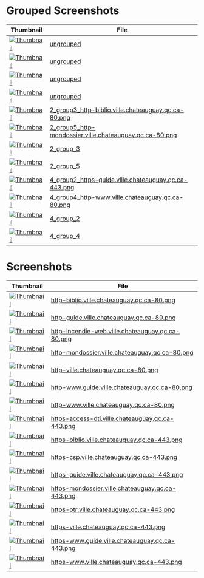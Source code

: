 # Grouped Screenshots
| Thumbnail | File |
| --- | --- |
| <a href='groups_samples/1_ungrouped_http-incendie-web.ville.chateauguay.qc.ca-80.png' target='_blank'><img src='groups_samples/thumbnails/1_ungrouped_http-incendie-web.ville.chateauguay.qc.ca-80.png' alt='Thumbnail' /></a> | <a href='grouped/ungrouped' target='_blank'>ungrouped</a> |
| <a href='groups_samples/1_ungrouped_https-access-dti.ville.chateauguay.qc.ca-443.png' target='_blank'><img src='groups_samples/thumbnails/1_ungrouped_https-access-dti.ville.chateauguay.qc.ca-443.png' alt='Thumbnail' /></a> | <a href='grouped/ungrouped' target='_blank'>ungrouped</a> |
| <a href='groups_samples/1_ungrouped_https-csp.ville.chateauguay.qc.ca-443.png' target='_blank'><img src='groups_samples/thumbnails/1_ungrouped_https-csp.ville.chateauguay.qc.ca-443.png' alt='Thumbnail' /></a> | <a href='grouped/ungrouped' target='_blank'>ungrouped</a> |
| <a href='groups_samples/1_ungrouped_https-ptr.ville.chateauguay.qc.ca-443.png' target='_blank'><img src='groups_samples/thumbnails/1_ungrouped_https-ptr.ville.chateauguay.qc.ca-443.png' alt='Thumbnail' /></a> | <a href='grouped/ungrouped' target='_blank'>ungrouped</a> |
| <a href='groups_samples/2_group3_http-biblio.ville.chateauguay.qc.ca-80.png' target='_blank'><img src='groups_samples/thumbnails/2_group3_http-biblio.ville.chateauguay.qc.ca-80.png' alt='Thumbnail' /></a> | <a href='grouped/2_group3_http-biblio.ville.chateauguay.qc.ca-80.png' target='_blank'>2_group3_http-biblio.ville.chateauguay.qc.ca-80.png</a> |
| <a href='groups_samples/2_group5_http-mondossier.ville.chateauguay.qc.ca-80.png' target='_blank'><img src='groups_samples/thumbnails/2_group5_http-mondossier.ville.chateauguay.qc.ca-80.png' alt='Thumbnail' /></a> | <a href='grouped/2_group5_http-mondossier.ville.chateauguay.qc.ca-80.png' target='_blank'>2_group5_http-mondossier.ville.chateauguay.qc.ca-80.png</a> |
| <a href='groups_samples/2_group_3_http-biblio.ville.chateauguay.qc.ca-80.png' target='_blank'><img src='groups_samples/thumbnails/2_group_3_http-biblio.ville.chateauguay.qc.ca-80.png' alt='Thumbnail' /></a> | <a href='grouped/2_group_3' target='_blank'>2_group_3</a> |
| <a href='groups_samples/2_group_5_http-mondossier.ville.chateauguay.qc.ca-80.png' target='_blank'><img src='groups_samples/thumbnails/2_group_5_http-mondossier.ville.chateauguay.qc.ca-80.png' alt='Thumbnail' /></a> | <a href='grouped/2_group_5' target='_blank'>2_group_5</a> |
| <a href='groups_samples/4_group2_https-guide.ville.chateauguay.qc.ca-443.png' target='_blank'><img src='groups_samples/thumbnails/4_group2_https-guide.ville.chateauguay.qc.ca-443.png' alt='Thumbnail' /></a> | <a href='grouped/4_group2_https-guide.ville.chateauguay.qc.ca-443.png' target='_blank'>4_group2_https-guide.ville.chateauguay.qc.ca-443.png</a> |
| <a href='groups_samples/4_group4_http-www.ville.chateauguay.qc.ca-80.png' target='_blank'><img src='groups_samples/thumbnails/4_group4_http-www.ville.chateauguay.qc.ca-80.png' alt='Thumbnail' /></a> | <a href='grouped/4_group4_http-www.ville.chateauguay.qc.ca-80.png' target='_blank'>4_group4_http-www.ville.chateauguay.qc.ca-80.png</a> |
| <a href='groups_samples/4_group_2_https-guide.ville.chateauguay.qc.ca-443.png' target='_blank'><img src='groups_samples/thumbnails/4_group_2_https-guide.ville.chateauguay.qc.ca-443.png' alt='Thumbnail' /></a> | <a href='grouped/4_group_2' target='_blank'>4_group_2</a> |
| <a href='groups_samples/4_group_4_http-www.ville.chateauguay.qc.ca-80.png' target='_blank'><img src='groups_samples/thumbnails/4_group_4_http-www.ville.chateauguay.qc.ca-80.png' alt='Thumbnail' /></a> | <a href='grouped/4_group_4' target='_blank'>4_group_4</a> |

# Screenshots
| Thumbnail | File |
| --- | --- |
| <a href='screenshots/http-biblio.ville.chateauguay.qc.ca-80.png' target='_blank'><img src='screenshots/thumbnails/http-biblio.ville.chateauguay.qc.ca-80.png' alt='Thumbnail' /></a> | <a href='screenshots/http-biblio.ville.chateauguay.qc.ca-80.png' target='_blank'>http-biblio.ville.chateauguay.qc.ca-80.png</a> |
| <a href='screenshots/http-guide.ville.chateauguay.qc.ca-80.png' target='_blank'><img src='screenshots/thumbnails/http-guide.ville.chateauguay.qc.ca-80.png' alt='Thumbnail' /></a> | <a href='screenshots/http-guide.ville.chateauguay.qc.ca-80.png' target='_blank'>http-guide.ville.chateauguay.qc.ca-80.png</a> |
| <a href='screenshots/http-incendie-web.ville.chateauguay.qc.ca-80.png' target='_blank'><img src='screenshots/thumbnails/http-incendie-web.ville.chateauguay.qc.ca-80.png' alt='Thumbnail' /></a> | <a href='screenshots/http-incendie-web.ville.chateauguay.qc.ca-80.png' target='_blank'>http-incendie-web.ville.chateauguay.qc.ca-80.png</a> |
| <a href='screenshots/http-mondossier.ville.chateauguay.qc.ca-80.png' target='_blank'><img src='screenshots/thumbnails/http-mondossier.ville.chateauguay.qc.ca-80.png' alt='Thumbnail' /></a> | <a href='screenshots/http-mondossier.ville.chateauguay.qc.ca-80.png' target='_blank'>http-mondossier.ville.chateauguay.qc.ca-80.png</a> |
| <a href='screenshots/http-ville.chateauguay.qc.ca-80.png' target='_blank'><img src='screenshots/thumbnails/http-ville.chateauguay.qc.ca-80.png' alt='Thumbnail' /></a> | <a href='screenshots/http-ville.chateauguay.qc.ca-80.png' target='_blank'>http-ville.chateauguay.qc.ca-80.png</a> |
| <a href='screenshots/http-www.guide.ville.chateauguay.qc.ca-80.png' target='_blank'><img src='screenshots/thumbnails/http-www.guide.ville.chateauguay.qc.ca-80.png' alt='Thumbnail' /></a> | <a href='screenshots/http-www.guide.ville.chateauguay.qc.ca-80.png' target='_blank'>http-www.guide.ville.chateauguay.qc.ca-80.png</a> |
| <a href='screenshots/http-www.ville.chateauguay.qc.ca-80.png' target='_blank'><img src='screenshots/thumbnails/http-www.ville.chateauguay.qc.ca-80.png' alt='Thumbnail' /></a> | <a href='screenshots/http-www.ville.chateauguay.qc.ca-80.png' target='_blank'>http-www.ville.chateauguay.qc.ca-80.png</a> |
| <a href='screenshots/https-access-dti.ville.chateauguay.qc.ca-443.png' target='_blank'><img src='screenshots/thumbnails/https-access-dti.ville.chateauguay.qc.ca-443.png' alt='Thumbnail' /></a> | <a href='screenshots/https-access-dti.ville.chateauguay.qc.ca-443.png' target='_blank'>https-access-dti.ville.chateauguay.qc.ca-443.png</a> |
| <a href='screenshots/https-biblio.ville.chateauguay.qc.ca-443.png' target='_blank'><img src='screenshots/thumbnails/https-biblio.ville.chateauguay.qc.ca-443.png' alt='Thumbnail' /></a> | <a href='screenshots/https-biblio.ville.chateauguay.qc.ca-443.png' target='_blank'>https-biblio.ville.chateauguay.qc.ca-443.png</a> |
| <a href='screenshots/https-csp.ville.chateauguay.qc.ca-443.png' target='_blank'><img src='screenshots/thumbnails/https-csp.ville.chateauguay.qc.ca-443.png' alt='Thumbnail' /></a> | <a href='screenshots/https-csp.ville.chateauguay.qc.ca-443.png' target='_blank'>https-csp.ville.chateauguay.qc.ca-443.png</a> |
| <a href='screenshots/https-guide.ville.chateauguay.qc.ca-443.png' target='_blank'><img src='screenshots/thumbnails/https-guide.ville.chateauguay.qc.ca-443.png' alt='Thumbnail' /></a> | <a href='screenshots/https-guide.ville.chateauguay.qc.ca-443.png' target='_blank'>https-guide.ville.chateauguay.qc.ca-443.png</a> |
| <a href='screenshots/https-mondossier.ville.chateauguay.qc.ca-443.png' target='_blank'><img src='screenshots/thumbnails/https-mondossier.ville.chateauguay.qc.ca-443.png' alt='Thumbnail' /></a> | <a href='screenshots/https-mondossier.ville.chateauguay.qc.ca-443.png' target='_blank'>https-mondossier.ville.chateauguay.qc.ca-443.png</a> |
| <a href='screenshots/https-ptr.ville.chateauguay.qc.ca-443.png' target='_blank'><img src='screenshots/thumbnails/https-ptr.ville.chateauguay.qc.ca-443.png' alt='Thumbnail' /></a> | <a href='screenshots/https-ptr.ville.chateauguay.qc.ca-443.png' target='_blank'>https-ptr.ville.chateauguay.qc.ca-443.png</a> |
| <a href='screenshots/https-ville.chateauguay.qc.ca-443.png' target='_blank'><img src='screenshots/thumbnails/https-ville.chateauguay.qc.ca-443.png' alt='Thumbnail' /></a> | <a href='screenshots/https-ville.chateauguay.qc.ca-443.png' target='_blank'>https-ville.chateauguay.qc.ca-443.png</a> |
| <a href='screenshots/https-www.guide.ville.chateauguay.qc.ca-443.png' target='_blank'><img src='screenshots/thumbnails/https-www.guide.ville.chateauguay.qc.ca-443.png' alt='Thumbnail' /></a> | <a href='screenshots/https-www.guide.ville.chateauguay.qc.ca-443.png' target='_blank'>https-www.guide.ville.chateauguay.qc.ca-443.png</a> |
| <a href='screenshots/https-www.ville.chateauguay.qc.ca-443.png' target='_blank'><img src='screenshots/thumbnails/https-www.ville.chateauguay.qc.ca-443.png' alt='Thumbnail' /></a> | <a href='screenshots/https-www.ville.chateauguay.qc.ca-443.png' target='_blank'>https-www.ville.chateauguay.qc.ca-443.png</a> |
